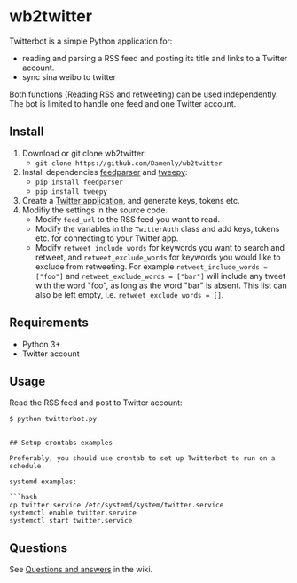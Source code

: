# wb2twitter

Twitterbot is a simple Python application for:

* reading and parsing a RSS feed and posting its title and links to a Twitter account.
* sync sina weibo to twitter

Both functions (Reading RSS and retweeting) can be used independently. The bot is limited to handle one feed and one Twitter account.

## Install

1. Download or git clone wb2twitter:
   - `git clone https://github.com/Damenly/wb2twitter`
2. Install dependencies [feedparser](https://pythonhosted.org/feedparser/) and [tweepy](https://www.tweepy.org/):
   - `pip install feedparser`
   - `pip install tweepy`
3. Create a [Twitter application](https://apps.twitter.com/), and generate keys, tokens etc.
4. Modifiy the settings in the source code.
   - Modify `feed_url` to the RSS feed you want to read.
   - Modify the variables in the `TwitterAuth` class and add keys, tokens etc. for connecting to your Twitter app.
   - Modify `retweet_include_words` for keywords you want to search and retweet, and `retweet_exclude_words` for keywords you would like to exclude from retweeting. For example `retweet_include_words = ["foo"]` and `retweet_exclude_words = ["bar"]` will include any tweet with the word "foo", as long as the word "bar" is absent. This list can also be left empty, i.e. `retweet_exclude_words = []`.

## Requirements

* Python 3+
* Twitter account

## Usage

Read the RSS feed and post to Twitter account:

```bash
$ python twitterbot.py
```

```

## Setup crontabs examples

Preferably, you should use crontab to set up Twitterbot to run on a schedule.

systemd examples:

```bash
cp twitter.service /etc/systemd/system/twitter.service
systemctl enable twitter.service
systemctl start twitter.service
```

## Questions

See [Questions and answers](https://github.com/peterdalle/twitterbot/wiki/Questions-and-answers) in the wiki.
